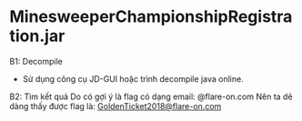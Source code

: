# MinesweeperChampionshipRegistration.jar
B1: Decompile
+ Sử dụng công cụ JD-GUI hoặc trình decompile java online.

B2: Tìm kết quả
Do có gợi ý là flag có dạng email: @flare-on.com
Nên ta dê dàng thấy được flag là: GoldenTicket2018@flare-on.com

